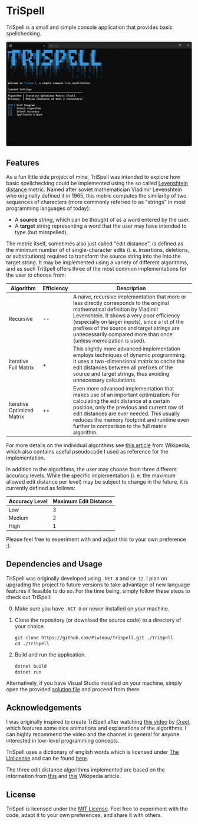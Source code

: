 # TriSpell

TriSpell is a small and simple console application that provides basic spellchecking.

![Overview](Resources/Overview.png)

## Features

As a fun little side project of mine, TriSpell was intended to explore how basic spellchecking could
be implemented using the so called
[Levenshtein distance](https://en.wikipedia.org/wiki/Levenshtein_distance) metric. Named after
soviet mathematician Vladimir Levenshtein who originally defined it in 1965, this metric computes
the similarity of two sequences of characters (more commonly referred to as
"strings" in most programming languages of today):

- A **source** string, which can be thought of as a word entered by the user.
- A **target** string representing a word that the user may have intended to type (but misspelled).

The metric itself, sometimes also just called "edit distance", is defined as the minimum number of
of single-character edits (i. e. insertions, deletions, or substitutions) required to transform the
source string into the into the target string. It may be implemented using a variety of different
algorithms, and as such TriSpell offers three of the most common implementations for the user to
choose from:

| Algorithm                   | Efficiency  | Description                                                                                                                                                                                                                                                                                                                             |
| --------------------------- | ----------- | --------------------------------------------------------------------------------------------------------------------------------------------------------------------------------------------------------------------------------------------------------------------------------------------------------------------------------------------- | 
| Recursive                   | --          | A naive, recursive implementation that more or less directly corresponds to the original mathematical definition by Vladimir Levenshtein. It shows a very poor efficiency (especially on larger inputs), since a lot of the prefixes of the source and target strings are unnecessarily compared more than once (unless memoization is used). |
| Iterative Full Matrix       | +           | This slightly more advanced implementation employs techniques of dynamic programming. It uses a two-dimensional matrix to cache the edit distances between all prefixes of the source and target strings, thus avoiding unnecessary calculations.                                                                                             |
| Iterative Optimized Matrix  | ++          | Even more advanced implementation that makes use of an important optimization: For calculating the edit distance at a certain position, only the previous and current row of edit distances are ever needed. This usually reduces the memory footprint and runtime even further in comparison to the full matrix algorithm.                   |

For more details on the individual algorithms see
[this article](https://en.wikipedia.org/wiki/Levenshtein_distance) from Wikipedia, which also
contains useful pseudocode I used as reference for the implementation.

In addition to the algorithms, the user may choose from three different accuracy levels. While the
specific implementation (i. e. the maximum allowed edit distance per level) may be subject to change
in the future, it is currently defined as follows:

| Accuracy Level  | Maximum Edit Distance  |
| --------------- | ---------------------- |
|  Low            | 3                      |
|  Medium         | 2                      |
|  High           | 1                      |

Please feel free to experiment with and adjust this to your own preference ;).

## Dependencies and Usage

TriSpell was originally developed using `.NET 8` and `C# 12`. I plan on upgrading the project to
future versions to take advantage of new language features if feasible to do so. For the time being,
simply follow these steps to check out TriSpell:

0. Make sure you have `.NET 8` or newer installed on your machine.

1. Clone the repository (or download the source code) to a directory of your choice.
    ```shell
    git clone https://github.com/Piwimau/TriSpell.git ./TriSpell
    cd ./TriSpell
    ```

2. Build and run the application.
    ```shell
    dotnet build
    dotnet run
    ```

Alternatively, if you have Visual Studio installed on your machine, simply open the provided
[solution file](TriSpell.sln) and proceed from there.

## Acknowledgements

I was originally inspired to create TriSpell after watching
[this video](https://www.youtube.com/watch?v=Cu7Tl7FGigQ) by
[Creel](https://www.youtube.com/@WhatsACreel), which features some nice animations and
explanations of the algorithms. I can highly recommend the video and the channel in general for
anyone interested in low-level programming concepts.

TriSpell uses a dictionary of english words which is licensed under
[The Unlicense](https://unlicense.org/) and can be found
[here](https://github.com/dwyl/english-words).

The three edit distance algorithms implemented are based on the information from
[this](https://en.wikipedia.org/wiki/Levenshtein_distance) and
[this](https://en.wikipedia.org/wiki/Wagner%E2%80%93Fischer_algorithm) Wikipedia article.

## License

TriSpell is licensed under the [MIT License](LICENSE). Feel free to experiment with the code,
adapt it to your own preferences, and share it with others.